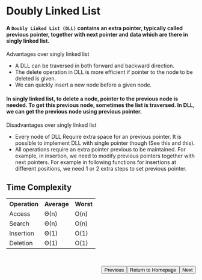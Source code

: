 # Doubly Linked List

#### A `Doubly Linked List (DLL)` contains an extra pointer, typically called previous pointer, together with next pointer and data which are there in singly linked list.

Advantages over singly linked list

- A DLL can be traversed in both forward and backward direction.
- The delete operation in DLL is more efficient if pointer to the node to be deleted is given.
- We can quickly insert a new node before a given node.

#### In singly linked list, to delete a node, pointer to the previous node is needed. To get this previous node, sometimes the list is traversed. In DLL, we can get the previous node using previous pointer.

Disadvantages over singly linked list

- Every node of DLL Require extra space for an previous pointer. It is possible to implement DLL with single pointer though (See this and this).
- All operations require an extra pointer previous to be maintained. For example, in insertion, we need to modify previous pointers together with next pointers. For example in following functions for insertions at different positions, we need 1 or 2 extra steps to set previous pointer.

## Time Complexity

<table>
    <tr>
        <th>Operation</th>	
        <th>Average</th>
        <th>Worst</th>
    </tr>
    <tr>
        <td>Access</td>
        <td>Θ(n)</td>
        <td>O(n)</td>
    </tr>
    <tr>
        <td>Search</td>
        <td>Θ(n)</td>
        <td>O(n)</td>
    </tr>
    <tr>
        <td>Insertion</td>
        <td>Θ(1)</td>
        <td>O(1)</td>
    </tr>
    <tr>
        <td>Deletion</td>
        <td>Θ(1)</td>
        <td>O(1)</td>
    </tr>
</table>
<a style="float:right; margin-top: 30px"
 href='./Circular Linked List.md'>
<button>Next</button>
</a>
<a style="float: right; margin-top:30px"
 href='../../README.md'>
<button>Return to Homepage</button>
</a>
<a style="float:right; margin-top: 30px"
 href='./Singly Linked List.md'>
<button>Previous</button>
</a>
